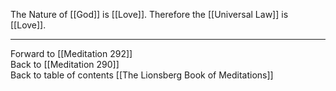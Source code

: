 The Nature of [[God]] is [[Love]]. Therefore the [[Universal Law]] is [[Love]]. 

___

Forward to [[Meditation 292]]  
Back to [[Meditation 290]]  
Back to table of contents [[The Lionsberg Book of Meditations]]  